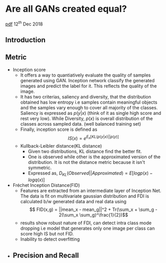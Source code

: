 
# Are all GANs created equal? 
[pdf](https://arxiv.org/pdf/1711.10337.pdf) 12$^{th}$ Dec 2018
## Introduction
## Metric
- Inception score 
	- It offers a way to quantiatively evaluate the quality of samples generated using GAN. Inception network classify the generated images and predict the label for it. This reflects the quality of the image.
	- It has two criterias, saliency and diversity, that the distribution obtained has low entropy i.e samples contain meaningful objects and the samples vary enough to cover all majority of the classes. Saliency is expressed as $p(y|x)$ (think of it as single high score and rest very low). While Diversity, $p(x)$ is overall distribution of the classes across sampled data. (well balanced training set)
	- Finally, inception score is defined as $$ IS(x) = e^{E_x[KL(p(y|x) || p(y)]}$$
	- Kullback-Leibler distance(KL distance)
		- Given two distributions, KL distance find the better fit. 
		- One is observed while other is the approximated version of the distribution. It is not the distance metric because it isn't symmetric.
		- Expressed as, $D_{KL} (Observed || Approximated) = E[log p(x) - log q(x)]$
- Fréchet Inception Distance(FID)
	- Features are extracted from an intermediate layer of Inception Net. The data is fit on multivariate gaussian distribution and FDI is calculated b/w generated data and real data using $$ FID(x,g) = ||mean_x - mean_g||^2 + Tr(\sum_x + \sum_g - 2(\sum_x \sum_g)^\frac{1}{2})$$
	- results show robust nature of FDI, can detect intra class mode dropping i.e model that generates only one image per class can score high IS but not FID.
	- Inability to detect overfitting
- Precision and Recall
	- 
<!--stackedit_data:
eyJoaXN0b3J5IjpbLTk5MDIzNTMzMiwtMTgyODQ4Mjc3NywtMT
I3MTE3Nzg2LC0zNzkxNTU5MTEsLTUwOTkyODc4Myw5MzIyNDUx
MTksLTE1NzIzMDEyMjcsLTI3MTUzNjUxNl19
-->